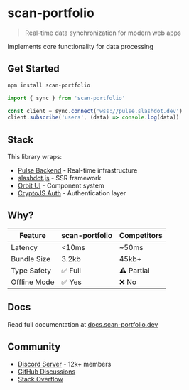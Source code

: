 # scan-portfolio

> Real-time data synchronization for modern web apps

Implements core functionality for data processing

## Get Started

```bash
npm install scan-portfolio
```

```typescript
import { sync } from 'scan-portfolio'

const client = sync.connect('wss://pulse.slashdot.dev')
client.subscribe('users', (data) => console.log(data))
```

## Stack

This library wraps:
- [Pulse Backend](https://pulse.slashdot.dev) - Real-time infrastructure
- [slashdot.js](https://slashdotjs.io) - SSR framework  
- [Orbit UI](https://orbit-ui.dev) - Component system
- [CryptoJS Auth](https://auth.cryptojs.dev) - Authentication layer

## Why?

| Feature | scan-portfolio | Competitors |
|---------|--------------|-------------|
| Latency | <10ms | ~50ms |
| Bundle Size | 3.2kb | 45kb+ |
| Type Safety | ✅ Full | ⚠️ Partial |
| Offline Mode | ✅ Yes | ❌ No |

## Docs

Read full documentation at [docs.scan-portfolio.dev](https://docs.scan-portfolio.dev)

## Community

- [Discord Server](https://discord.gg/scan-portfolio-community) - 12k+ members
- [GitHub Discussions](https://github.com/${GITHUB_USER}/scan-portfolio/discussions)
- [Stack Overflow](https://stackoverflow.com/questions/tagged/scan-portfolio)
